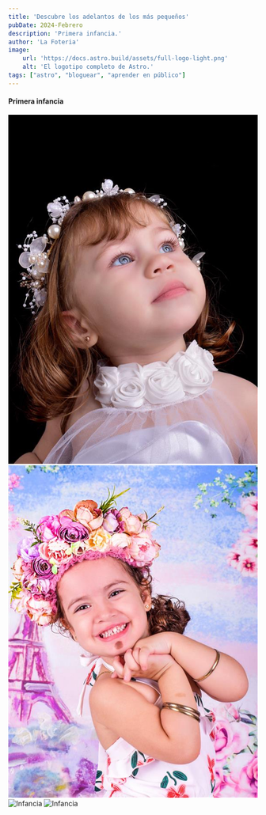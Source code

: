 ```yaml
---
title: 'Descubre los adelantos de los más pequeños'
pubDate: 2024-Febrero
description: 'Primera infancia.'
author: 'La Foteria'
image:
    url: 'https://docs.astro.build/assets/full-logo-light.png'
    alt: 'El logotipo completo de Astro.'
tags: ["astro", "bloguear", "aprender en público"]
---
```




#### Primera infancia

![Infancia][path]
![Infancia][path2]
![Infancia][path3]
![Infancia][path4]

[path]: ../../../assets/infancia/01.JPG
[path2]: ../../../assets/infancia/02.JPG
[path3]: ../../../assets/infancia/03.JPG
[path4]: ../../../assets/infancia/04.JPG
